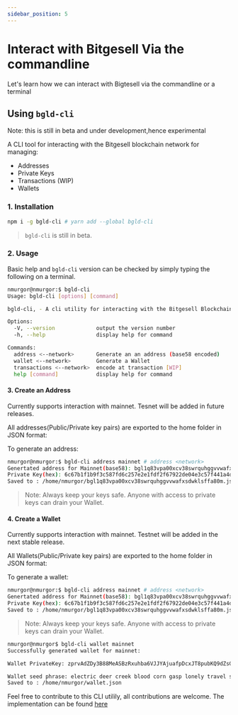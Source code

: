 ```yaml
---
sidebar_position: 5
---
```


# Interact with Bitgesell Via the commandline

Let's learn how we can interact with Bigtesell via the commandline or a terminal

## Using `bgld-cli`
Note: this is still in beta and under development,hence experimental

A CLI tool for interacting with the Bitgesell blockchain network for managing:

- Addresses
- Private Keys
- Transactions (WIP)
- Wallets

### 1. Installation

```sh
npm i -g bgld-cli # yarn add --global bgld-cli
```

> `bgld-cli` is still in beta.
### 2. Usage

Basic help and `bgld-cli` version can be checked by simply typing the following on a terminal.

```sh
nmurgor@nmurgor:$ bgld-cli
Usage: bgld-cli [options] [command]

bgld-cli, - A cli utility for interacting with the Bitgesell Blockchain Network

Options:
  -V, --version             output the version number
  -h, --help                display help for command

Commands:
  address <--network>       Generate an an address (base58 encoded)
  wallet <--network>        Generate a Wallet
  transactions <--network>  encode at transaction [WIP]
  help [command]            display help for command
```

#### 3. Create an Address

Currently supports interaction with mainnet. Tesnet will be added in future releases.

All addresses(Public/Private key pairs) are exported to the home folder in JSON format:

To generate an address:

```sh
nmurgor@nmurgor:$ bgld-cli address mainnet # address <network>
Genertated address for Mainnet(base58): bgl1q83vpa00xcv38swrquhggvvwafxsdwklsffa80m
Private Key(hex): 6c67b1f1b9f3c587fd6c257e2e1fdf2f67922de04e3c57f441a4d49616a0766d
Saved to : /home/nmurgor/bgl1q83vpa00xcv38swrquhggvvwafxsdwklsffa80m.json
```

> Note: Always keep your keys safe. Anyone with access to private keys can drain your Wallet.

#### 4. Create a Wallet

Currently supports interaction with mainnet. Testnet will be added in the next stable release.

All Wallets(Public/Private key pairs) are exported to the home folder in JSON format:

To generate a wallet:

```sh
nmurgor@nmurgor:$ bgld-cli address mainnet # address <network>
Genertated address for Mainnet(base58): bgl1q83vpa00xcv38swrquhggvvwafxsdwklsffa80m
Private Key(hex): 6c67b1f1b9f3c587fd6c257e2e1fdf2f67922de04e3c57f441a4d49616a0766d
Saved to : /home/nmurgor/bgl1q83vpa00xcv38swrquhggvvwafxsdwklsffa80m.json
```

> Note: Always keep your keys safe. Anyone with access to private keys can drain your Wallet.

```sh
nmurgor@nmurgor$ bgld-cli wallet mainnet
Successfully generated wallet for mainnet: 

Wallet PrivateKey: zprvAdZDy3B88MeASBzRxuhba6VJJYAjuafpDcxJT8pubKQ9dZsGv736BmtxGN9cBTbfHmaokvKUG7KEorSkhHDXgdg5jC1HrCg98VFestGJMbE

Wallet seed phrase: electric deer creek blood corn gasp lonely travel speak below clutch outside scout deliver detail weapon accident donor upon business adult together donor shiver
Saved to : /home/nmurgor/wallet.json

```

Feel free to contribute to this CLI utilily, all contributions are welcome. The implementation can be found [here](https://github.com/naftalimurgor/bgld-cli)


